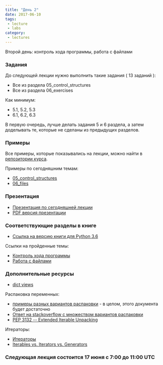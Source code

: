 ```yaml
---
title: "День 2"
date: 2017-06-10
tags:
 - lecture
 - labs
category:
 - lectures
---
```


Второй день: контроль хода программы, работа с файлами

### Задания

До следующей лекции нужно выполнить такие задания ( 13 заданий ):

* Все из раздела 05_control_structures
* Все из раздела 06_exercises

Как минимум:

* 5.1, 5.2, 5.3
* 6.1, 6.2, 6.3

В первую очередь, лучше делать задания 5 и 6 раздела, а затем доделывать те, которые не сделаны из предыдущих разделов.


### Примеры

Все примеры, которые показывались на лекции, можно найти в [репозитории курса](https://github.com/pyneng/pyneng-online-jun-jul-2017).

Примеры по сегодняшним темам:

* [05_control_structures](https://github.com/pyneng/pyneng-online-jun-jul-2017/tree/master/examples/05_control_structures)
* [06_files](https://github.com/pyneng/pyneng-online-jun-jul-2017/tree/master/examples/06_files)

### Презентация

* [Презентация по сегодняшней лекции](https://gitpitch.com/natenka/pyneng-slides/python3-control-structures)
* [PDF версия презентации](https://github.com/pyneng/pyneng-online-jun-jul-2017/blob/master/presentations/02_Day2_control_structures_files.pdf)


### Соответствующие разделы в книге

* [Ссылка на версию книги для Python 3.6](https://natenka.gitbooks.io/pyneng/content/v/python3.6/)

Ссылки на пройденные темы:

* [Контроль хода программы](https://natenka.gitbooks.io/pyneng/content/v/python3.6/book/05_control_structures/)
* [Работа с файлами](https://natenka.gitbooks.io/pyneng/content/v/python3.6/book/06_files/)


### Дополнительные ресурсы

* [dict views](https://docs.python.org/3/library/stdtypes.html#dict-views)

Распаковка переменных:

* [примеры разных вариантов распаковки](http://www.linuxnix.com/5-useful-value-unpacking-star-operator-idioms-python/) -  в целом, этого документа будет достаточно
* [Ответ на stackoverflow с множеством вариантов распаковки](https://stackoverflow.com/questions/6967632/unpacking-extended-unpacking-and-nested-extended-unpacking)
* [PEP 3132 -- Extended Iterable Unpacking](https://www.python.org/dev/peps/pep-3132/)

Итераторы:

* [Итераторы](https://docs.python.org/3/howto/functional.html#iterators)
* [Iterables vs. Iterators vs. Generators](http://nvie.com/posts/iterators-vs-generators/)

### Следующая лекция состоится 17 июня с 7:00 до 11:00 UTC

